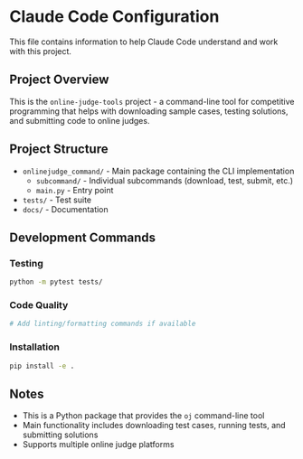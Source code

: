 # Claude Code Configuration

This file contains information to help Claude Code understand and work with this project.

## Project Overview

This is the `online-judge-tools` project - a command-line tool for competitive programming that helps with downloading sample cases, testing solutions, and submitting code to online judges.

## Project Structure

- `onlinejudge_command/` - Main package containing the CLI implementation
  - `subcommand/` - Individual subcommands (download, test, submit, etc.)
  - `main.py` - Entry point
- `tests/` - Test suite
- `docs/` - Documentation

## Development Commands

### Testing
```bash
python -m pytest tests/
```

### Code Quality
```bash
# Add linting/formatting commands if available
```

### Installation
```bash
pip install -e .
```

## Notes

- This is a Python package that provides the `oj` command-line tool
- Main functionality includes downloading test cases, running tests, and submitting solutions
- Supports multiple online judge platforms